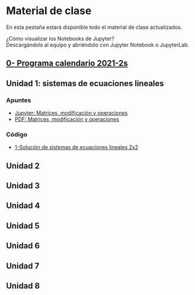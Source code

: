 # Material de clase
En esta pestaña estará disponible todo el material de clase actualizados.

¿Cómo visualizar los Notebooks de Jupyter?\
Descargándolo al equipo y abriéndolo con Jupyter Notebook o JupyterLab.

## [0- Programa calendario 2021-2s](/diapositivas/0-programa_calendario_2021-2s.pdf)
## Unidad 1: sistemas de ecuaciones lineales
### Apuntes
- [Jupyter: Matrices, modificación y operaciones](/diapositivas/1_1-matrices_operaciones.ipynb)
- [PDF: Matrices, modificación y operaciones](/diapositivas/1_1-matrices_operaciones.pdf)
### Código
- [1-Solución de sistemas de ecuaciones lineales 2x2](/codigo/1-solucion_sistemas_de_ecuaciones_lineales_2x2.py)
## Unidad 2
## Unidad 3
## Unidad 4
## Unidad 5
## Unidad 6
## Unidad 7
## Unidad 8
